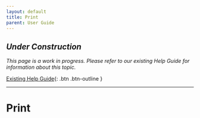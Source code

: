 ```yaml
---
layout: default
title: Print
parent: User Guide
---
```


## *Under Construction*

*This page is a work in progress. Please refer to our existing Help Guide for information about this topic.*

[Existing Help Guide](https://help.pozi.com/search?query=print){: .btn .btn-outline }

---

# Print
